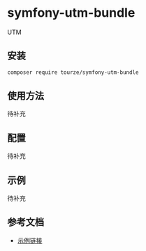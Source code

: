 # symfony-utm-bundle

UTM

## 安装

```bash
composer require tourze/symfony-utm-bundle
```

## 使用方法

待补充

## 配置

待补充

## 示例

待补充

## 参考文档

- [示例链接](https://example.com)
